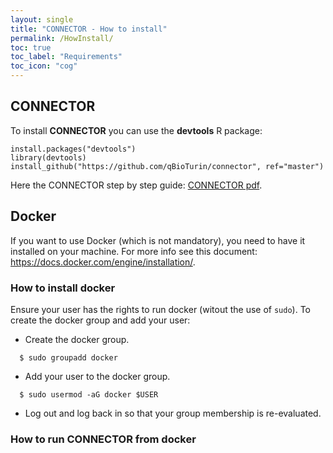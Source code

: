 ```yaml
---
layout: single
title: "CONNECTOR - How to install"
permalink: /HowInstall/
toc: true
toc_label: "Requirements"
toc_icon: "cog"
---
```



## CONNECTOR
To install **CONNECTOR** you can use the **devtools** R package:

```
install.packages("devtools")
library(devtools)
install_github("https://github.com/qBioTurin/connector", ref="master")
```

Here the CONNECTOR step by step guide: [CONNECTOR pdf](https://github.com/qBioTurin/connector/raw/master/vignettes/CONNECTORguide.pdf).

## Docker
If you want to use Docker (which is not mandatory), you need to have it installed on your machine. For more info see this document:
https://docs.docker.com/engine/installation/.

### How to install docker
Ensure your user has the rights to run docker (witout the use of ```sudo```). To create the docker group and add your user:

* Create the docker group.

```
  $ sudo groupadd docker
```
* Add your user to the docker group.

```
  $ sudo usermod -aG docker $USER
```
* Log out and log back in so that your group membership is re-evaluated.

### How to run CONNECTOR from docker


